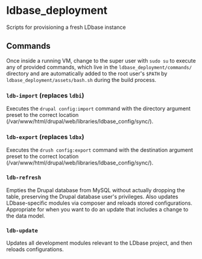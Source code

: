 # ldbase_deployment
Scripts for provisioning a fresh LDbase instance

## Commands
Once inside a running VM, change to the super user with `sudo su` to execute any of provided commands, which live in the `ldbase_deployment/commands/` directory and are automatically added to the root user's `$PATH` by `ldbase_deployment/assets/bash.sh` during the build process.

### `ldb-import` (replaces `ldbi`)
Executes the `drupal config:import` command with the directory argument preset to the correct location (/var/www/html/drupal/web/libraries/ldbase_config/sync/).

### `ldb-export` (replaces `ldbx`)
Executes the `drush config:export` command with the destination argument preset to the correct location (/var/www/html/drupal/web/libraries/ldbase_config/sync/).

### `ldb-refresh`
Empties the Drupal database from MySQL without actually dropping the table, preserving the Drupal database user's privileges. Also updates LDbase-specific modules via composer and reloads stored configurations. Appropriate for when you want to do an update that includes a change to the data model.

### `ldb-update`
Updates all development modules relevant to the LDbase project, and then reloads configurations.
